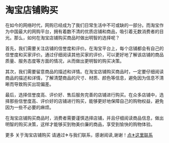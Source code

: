 # 淘宝店铺购买

在如今的网络时代，网购已经成为了我们日常生活中不可或缺的一部分。而淘宝作为中国最大的网购平台，拥有着数不清的优质店铺和商品，吸引着无数消费者的目光。那么，如何在淘宝店铺购买商品时做出明智的选择呢？

首先，我们需要关注店铺的信誉度和评价。在淘宝平台上，每个店铺都会有自己的信誉度和买家评价。通过仔细阅读其他买家的评价，可以更好地了解该店铺的商品质量、服务态度等方面的情况，从而做出更明智的购买决策。

其次，我们需要留意商品的描述和详情。在淘宝店铺购买商品时，一定要仔细阅读商品的描述和详情，了解清楚商品的尺寸、材质、颜色等信息，避免因为信息不清晰而导致购买出现偏差。

最后，选择信誉度高、评价好、售后服务完善的店铺进行购买。在众多店铺中，选择那些信誉度高、评价好的店铺进行购买，能够更好地保障自己的购物权益，避免因为一些不必要的麻烦。

在淘宝店铺购买商品时，消费者需要谨慎选择店铺，并且仔细阅读商品信息，做出明智的购买决策，这样才能够买到物美价廉的商品，享受到愉快的购物体验。

更多 关于淘宝店铺购买 请通过✈与我们联系，感谢阅读,谢谢！[点✈这里联系](https://sms.k02.cc)